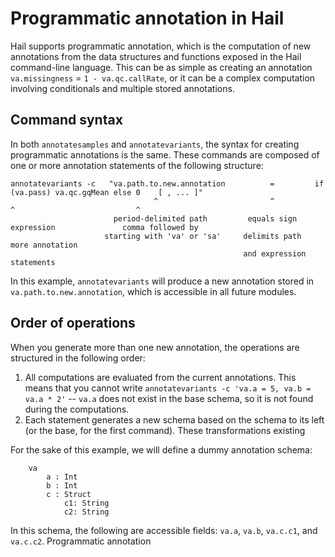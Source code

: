 # Programmatic annotation in Hail

Hail supports programmatic annotation, which is the computation of new annotations from the data structures and functions exposed in the Hail command-line language.  This can be as simple as creating an annotation `va.missingness` = `1 - va.qc.callRate`, or it can be a complex computation involving conditionals and multiple stored annotations.

## Command syntax
 
In both `annotatesamples` and `annotatevariants`,  the syntax for creating programmatic annotations is the same.  These commands are composed of one or more annotation statements of the following structure:

```
annotatevariants -c   "va.path.to.new.annotation          =         if (va.pass) va.qc.gqMean else 0    [ , ... ]"
                                ^                         ^                     ^                           ^
                       period-delimited path         equals sign            expression               comma followed by
                     starting with 'va' or 'sa'     delimits path                                     more annotation
                                                    and expression                                       statements
```
 
In this example, `annotatevariants` will produce a new annotation stored in `va.path.to.new.annotation`, which is accessible in all future modules. 
 
## Order of operations

When you generate more than one new annotation, the operations are structured in the following order:

1.  All computations are evaluated from the current annotations.  This means that you cannot write `annotatevariants -c 'va.a = 5, va.b = va.a * 2'` -- `va.a` does not exist in the base schema, so it is not found during the computations.
2.  Each statement generates a new schema based on the schema to its left (or the base, for the first command).  These transformations existing 

For the sake of this example, we will define a dummy annotation schema:

```
    va
        a : Int
        b : Int
        c : Struct
            c1: String
            c2: String
```

In this schema, the following are accessible fields: `va.a`, `va.b`, `va.c.c1`, and `va.c.c2`.  Programmatic annotation